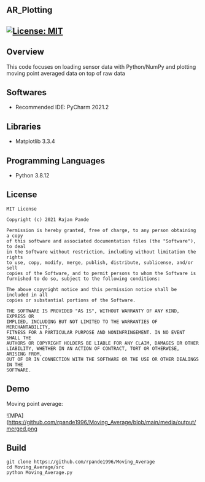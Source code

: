 ## AR_Plotting
[![License: MIT](https://img.shields.io/badge/License-MIT-green.svg)](https://opensource.org/licenses/MIT)
---

## Overview

This code focuses on loading sensor data with Python/NumPy and plotting moving point averaged data on top 
of raw data

## Softwares

* Recommended IDE: PyCharm 2021.2

## Libraries

* Matplotlib 3.3.4

## Programming Languages

* Python 3.8.12

## License 

```
MIT License

Copyright (c) 2021 Rajan Pande

Permission is hereby granted, free of charge, to any person obtaining a copy
of this software and associated documentation files (the "Software"), to deal
in the Software without restriction, including without limitation the rights
to use, copy, modify, merge, publish, distribute, sublicense, and/or sell
copies of the Software, and to permit persons to whom the Software is
furnished to do so, subject to the following conditions:

The above copyright notice and this permission notice shall be included in all
copies or substantial portions of the Software.

THE SOFTWARE IS PROVIDED "AS IS", WITHOUT WARRANTY OF ANY KIND, EXPRESS OR
IMPLIED, INCLUDING BUT NOT LIMITED TO THE WARRANTIES OF MERCHANTABILITY,
FITNESS FOR A PARTICULAR PURPOSE AND NONINFRINGEMENT. IN NO EVENT SHALL THE
AUTHORS OR COPYRIGHT HOLDERS BE LIABLE FOR ANY CLAIM, DAMAGES OR OTHER
LIABILITY, WHETHER IN AN ACTION OF CONTRACT, TORT OR OTHERWISE, ARISING FROM,
OUT OF OR IN CONNECTION WITH THE SOFTWARE OR THE USE OR OTHER DEALINGS IN THE 
SOFTWARE.
```

## Demo

Moving point average:

![MPA](https://github.com/rpande1996/Moving_Average/blob/main/media/output/merged.png

## Build

```
git clone https://github.com/rpande1996/Moving_Average
cd Moving_Average/src
python Moving_Average.py
```